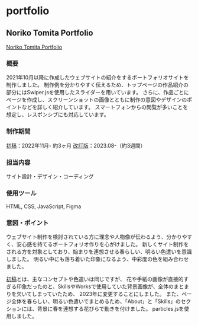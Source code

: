 # portfolio

## Noriko Tomita Portfolio

[Noriko Tomita Portfolio](https://www.noriko-tomita-web.com/)

### 概要
2021年10月以降に作成したウェブサイトの紹介をするポートフォリオサイトを制作しました。
制作例を分かりやすく伝えるため、トップページの作品紹介の部分にはSwiper.jsを使用したスライダーを用いています。
さらに、作品ごとにページを作成し、スクリーンショットの画像とともに制作の意図やデザインのポイントなどを詳しく紹介しています。
スマートフォンからの閲覧が多いことを想定し、レスポンシブにも対応しています。

### 制作期間
[初稿](https://tomatonft.github.io/portfolio-v1/)：2022年11月- 約3ヶ月
[改訂版](https://www.noriko-tomita-web.com/)：2023.08-（約3週間）

### 担当内容
サイト設計・デザイン・コーディング

### 使用ツール
HTML, CSS, JavaScript, Figma

### 意図・ポイント
ウェブサイト制作を検討されている方に理念や人物像が伝わるよう、分かりやすく、安心感を持てるポートフォリオ作りを心がけました。
新しくサイト制作をされる方を対象としており、始まりを連想させる春らしい、明るい色遣いを意識しました。
明るい中にも落ち着いた印象になるよう、中彩度の色を組み合わせました。

[初稿](https://tomatonft.github.io/portfolio-v1/)とは、主なコンセプトや色遣いは同じですが、
花や手紙の画像が直接的すぎる印象だったのと、SkillsやWorksで使用していた背景画像が、全体のまとまりを欠いてしまっていたため、
2023年に変更することにしました。
また、ページ全体を春らしい、明るい色遣いでまとめるため、「About」と「Skills」のセクションには、背景に春を連想する花びらで動きを付けました。
particles.jsを使用しました。

